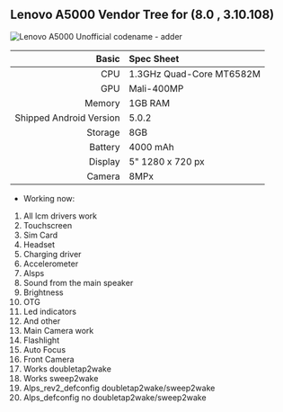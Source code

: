 ## Lenovo A5000 Vendor Tree for (8.0 , 3.10.108)           
![Lenovo A5000](http://www.vymenaskla.sk/fotky15094/fotos/_vyr_487pic01.jpg)
Unofficial codename - adder

Basic   | Spec Sheet
-------:|:-------------------------
CPU     | 1.3GHz Quad-Core MT6582M
GPU     | Mali-400MP
Memory  | 1GB RAM
Shipped Android Version | 5.0.2
Storage | 8GB
Battery | 4000 mAh
Display | 5" 1280 x 720 px
Camera  | 8MPx

* Working now:
1) All lcm drivers work
2) Touchscreen
3) Sim Card
4) Headset
5) Charging driver
6) Accelerometer
7) Alsps
8) Sound from the main speaker
9) Brightness
10) OTG
11) Led indicators
12) And other
13) Main Camera work
14) Flashlight
15) Auto Focus
16) Front Camera
17) Works doubletap2wake
18) Works sweep2wake
19) Alps_rev2_defconfig doubletap2wake/sweep2wake
20) Alps_defconfig no doubletap2wake/sweep2wake

